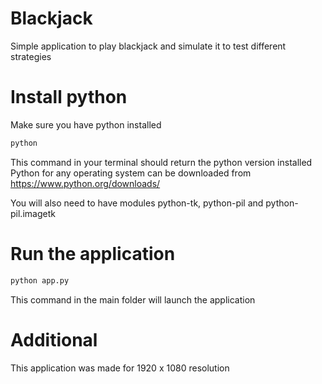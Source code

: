 # Blackjack
Simple application to play blackjack and simulate it to test different strategies

# Install python
Make sure you have python installed
```bash
python
```
This command in your terminal should return the python version installed
Python for any operating system can be downloaded from https://www.python.org/downloads/

You will also need to have modules python-tk, python-pil and python-pil.imagetk

# Run the application

```bash
python app.py
```
This command in the main folder will launch the application

# Additional

This application was made for 1920 x 1080 resolution
